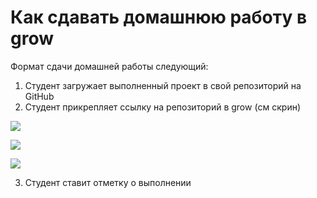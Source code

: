 # Как сдавать домашнюю работу в grow

Формат сдачи домашней работы следующий:

1. Студент загружает выполненный проект в свой репозиторий на GitHub
2. Студент прикрепляет ссылку на репозиторий в grow (см скрин)

![]('/assets/how-to-do-hometask-1.png')

![]('/assets/how-to-do-hometask-2.png')

![]('/assets/how-to-do-hometask-3.png')

3. Студент ставит отметку о выполнении